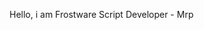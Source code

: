 Hello, i am Frostware Script Developer - Mrp


<!---
Actualmrp/Actualmrp is a ✨ special ✨ repository because its `README.md` (this file) appears on your GitHub profile.
You can click the Preview link to take a look at your changes.
--->
